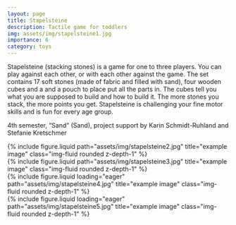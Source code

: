 ```yaml
---
layout: page
title: Stapelsteine
description: Tactile game for toddlers
img: assets/img/stapelsteine1.jpg
importance: 6
category: toys
---
```


Stapelsteine (stacking stones) is a game for one to three players. You can play against each other, or with each other against the game. The set contains 17 soft stones (made of fabric and filled with sand), four wooden cubes and a and a pouch to place put all the parts in. The cubes tell you what you are supposed to build and how to build it. The more stones you stack, the more points you get. Stapelsteine is challenging your fine motor skills and is fun for every age group.

4th semester, “Sand“ (Sand), project support by Karin Schmidt-Ruhland and Stefanie Kretschmer

<div class="row justify-content-sm-center">
    <div class="col-sm-8 mt-3 mt-md-0">
        {% include figure.liquid path="assets/img/stapelsteine2.jpg" title="example image" class="img-fluid rounded z-depth-1" %}
    </div>
    <div class="col-sm-4 mt-3 mt-md-0">
        {% include figure.liquid path="assets/img/stapelsteine3.jpg" title="example image" class="img-fluid rounded z-depth-1" %}
    </div>
</div>

<div class="row">
    <div class="col-sm mt-2 mt-md-0">
        {% include figure.liquid loading="eager" path="assets/img/stapelsteine4.jpg" title="example image" class="img-fluid rounded z-depth-1" %}
    </div>
    <div class="col-sm mt-3 mt-md-0">
        {% include figure.liquid loading="eager" path="assets/img/stapelsteine5.jpg" title="example image" class="img-fluid rounded z-depth-1" %}
    </div>
</div>



